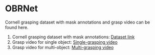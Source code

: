 # OBRNet
Cornell grasping dataset with mask annotations and grasp video can be found here.
1. Cornell grasping dataset with mask annotations:
   [Dataset link](https://drive.google.com/file/d/1kJNRJ1mvdMJG1O4kn63hdGL-9vri_YAr/view?usp=drive_link)
2. Grasp video for single object:
   [Single-grasping video](https://github.com/JingerPony/OBRNet/assets/138872329/3cd273e4-1607-4882-8b2b-bd5dbd74f594)
3. Grasp video for multi-object:
   [Multi-grasping video](https://github.com/user-attachments/assets/ff0eee4e-85a7-4ce3-8dc1-b815bda0621a)


